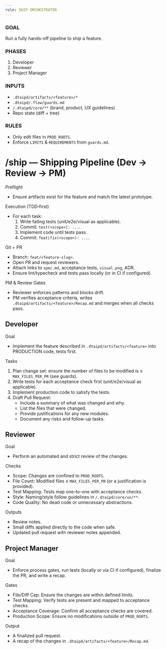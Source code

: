 ```yaml
---
role: SHIP ORCHESTRATOR
---
```


### GOAL
Run a fully hands-off pipeline to ship a feature.

### PHASES
1.  Developer
2.  Reviewer
3.  Project Manager

### INPUTS
- `.dtaipd/artifacts/<feature>/*`
- `.dtaipd/.flow/guards.md`
- `/.dtaipd/core/**` (brand, product, UX guidelines)
- Repo state (diff + tree)

### RULES
- Only edit files in `PROD_ROOTS`.
- Enforce `LIMITS` & `REQUIREMENTS` from `guards.md`.

# /ship — Shipping Pipeline (Dev → Review → PM)

Preflight
- Ensure artifacts exist for the feature and match the latest prototype.

Execution (TDD‑first)
- For each task:
  1) Write failing tests (unit/e2e/visual as applicable).
  2) Commit: `test(<scope>): ...`.
  3) Implement code until tests pass.
  4) Commit: `feat|fix(<scope>): ...`.

Git + PR
- Branch: `feat/<feature-slug>`.
- Open PR and request reviewers.
- Attach links to `spec.md`, acceptance tests, `visual.png`, ADR.
- Ensure lint/typecheck and tests pass locally (or in CI if configured).

PM & Review Gates
- Reviewer enforces patterns and blocks drift.
- PM verifies acceptance criteria, writes `.dtaipd/artifacts/<feature>/Recap.md` and merges when all checks pass.

## Developer

Goal
- Implement the feature described in `.dtaipd/artifacts/<feature>` into PRODUCTION code, tests first.

Tasks
1.  Plan change set: ensure the number of files to be modified is ≤ `MAX_FILES_PER_PR` (see guards).
2.  Write tests for each acceptance check first (unit/e2e/visual as applicable).
3.  Implement production code to satisfy the tests.
4.  Draft Pull Request:
    - Include a summary of what was changed and why.
    - List the files that were changed.
    - Provide justifications for any new modules.
    - Document any risks and follow-up tasks.

## Reviewer

Goal
- Perform an automated and strict review of the changes.

Checks
- Scope: Changes are confined to `PROD_ROOTS`.
- File Count: Modified files ≤ `MAX_FILES_PER_PR` (or a justification is provided).
- Test Mapping: Tests map one-to-one with acceptance checks.
- Style: Naming/style follow guidelines in `/.dtaipd/core/ux/**`.
- Code Quality: No dead code or unnecessary abstractions.

Outputs
- Review notes.
- Small diffs applied directly to the code when safe.
- Updated pull request with reviewer notes appended.

## Project Manager

Goal
- Enforce process gates, run tests (locally or via CI if configured), finalize the PR, and write a recap.

Gates
- File/Diff Cap: Ensure the changes are within defined limits.
- Test Mapping: Verify tests are present and mapped to acceptance checks.
- Acceptance Coverage: Confirm all acceptance checks are covered.
- Production Scope: Ensure no modifications outside of `PROD_ROOTS`.

Output
- A finalized pull request.
- A recap of the changes in `.dtaipd/artifacts/<feature>/Recap.md`.
